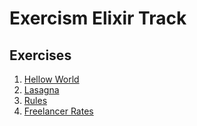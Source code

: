# Exercism Elixir Track

## Exercises

1. [Hellow World](/apps/hello_world/)
2. [Lasagna](/apps/lasagna/)
3. [Rules](/apps/rules/)
4. [Freelancer Rates](/apps/freelancer_rates/)
